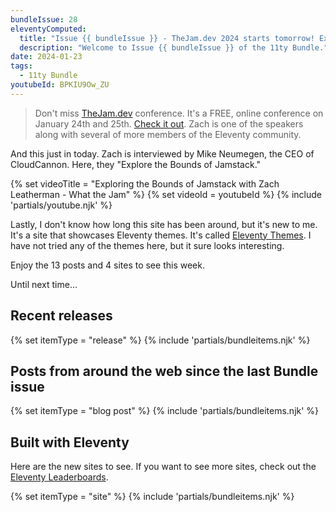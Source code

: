 ```yaml
---
bundleIssue: 28
eleventyComputed:
  title: "Issue {{ bundleIssue }} - TheJam.dev 2024 starts tomorrow! Exploring the Bounds of Jamstack (video)..A site with Eleventy themes...And 13 posts, and 4 sites to see. "
  description: "Welcome to Issue {{ bundleIssue }} of the 11ty Bundle."
date: 2024-01-23
tags:
  - 11ty Bundle
youtubeId: BPKIU9Ow_ZU
---
```


> Don't miss [TheJam.dev](https://cfe.dev/events/the-jam-2024/) conference. It's a FREE, online conference on January 24th and 25th. [Check it out](https://cfe.dev/events/the-jam-2024/). Zach is one of the speakers along with several of more members of the Eleventy community.

And this just in today. Zach is interviewed by Mike Neumegen, the CEO of CloudCannon. Here, they "Explore the Bounds of Jamstack."

{% set videoTitle = "Exploring the Bounds of Jamstack with Zach Leatherman - What the Jam" %}
{% set videoId = youtubeId %}
{% include 'partials/youtube.njk' %}

Lastly, I don't know how long this site has been around, but it's new to me. It's a site that showcases Eleventy themes. It's called [Eleventy Themes](https://www.11tythemes.com/). I have not tried any of the themes here, but it sure looks interesting.

Enjoy the 13 posts and 4 sites to see this week.

Until next time...

<div id="releases"></div>

## Recent releases

{% set itemType = "release" %}
{% include 'partials/bundleitems.njk' %}

<div id="newposts"></div>

## Posts from around the web since the last Bundle issue

{% set itemType = "blog post" %}
{% include 'partials/bundleitems.njk' %}

<div id="sites"></div>

## Built with Eleventy

Here are the new sites to see. If you want to see more sites, check out the [Eleventy Leaderboards](https://www.11ty.dev/speedlify/).

{% set itemType = "site" %}
{% include 'partials/bundleitems.njk' %}
